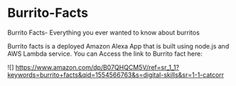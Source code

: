 # Burrito-Facts 
Burrito Facts- Everything you ever wanted to know about burritos



Burrito facts is a deployed Amazon Alexa App that is built using node.js and AWS Lambda service. You can Access the link to Burrito fact here:


![] https://www.amazon.com/dp/B07QHQCM5V/ref=sr_1_1?keywords=burrito+facts&qid=1554566763&s=digital-skills&sr=1-1-catcorr
